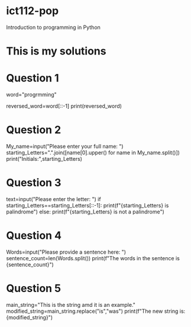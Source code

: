 # ict112-pop
Introduction to programming in Python

# This is my solutions

#   Question 1
word="progrmming"

reversed_word=word[::-1]
print(reversed_word)

#   Question 2
My_name=input("Please enter your full name: ")
starting_Letters=".".join([name[0].upper() for name in My_name.split()])
print("Initials:",starting_Letters)

#   Question 3

text=input("Please enter the letter: ")
if starting_Letters==starting_Letters[::-1]:
    print(f"{starting_Letters} is palindrome")
else:
    print(f"{starting_Letters} is not a palindrome")

#   Question 4

Words=input("Please provide a sentence here: ")
sentence_count=len(Words.split())
print(f"The words in the sentence is {sentence_count}")

#   Question 5

main_string="This is the string amd it is an example."
modified_string=main_string.replace("is","was")
print(f"The new string is:  {modified_string}")
